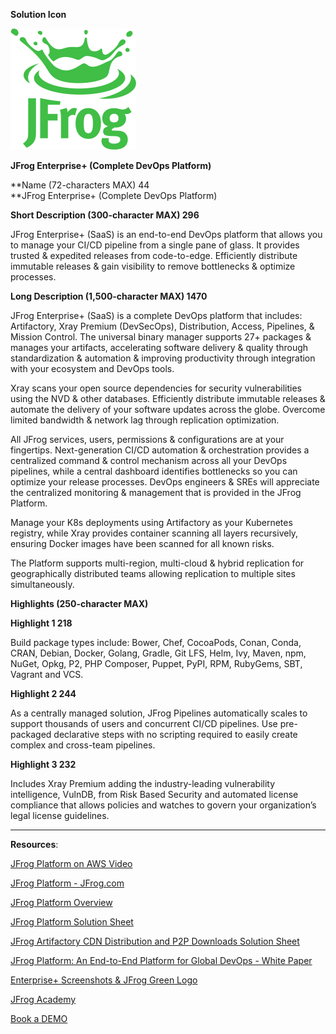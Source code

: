 **Solution Icon**

![Solution Icon](assets/Jfrog_Green_RGB.png)

**JFrog Enterprise+ (Complete DevOps Platform)**

**Name (72-characters MAX) 44 \
**JFrog Enterprise+ (Complete DevOps Platform)

**Short Description (300-character MAX) 296**

JFrog Enterprise+ (SaaS) is an end-to-end DevOps platform that allows you to manage your CI/CD pipeline from a single pane of glass. It provides trusted & expedited releases from code-to-edge. Efficiently distribute immutable releases & gain visibility to remove bottlenecks & optimize processes.

**Long Description (1,500-character MAX) 1470**

JFrog Enterprise+ (SaaS) is a complete DevOps platform that includes: Artifactory, Xray Premium (DevSecOps), Distribution, Access, Pipelines, & Mission Control. The universal binary manager supports 27+ packages & manages your artifacts, accelerating software delivery & quality through standardization & automation & improving productivity through integration with your ecosystem and DevOps tools.

Xray scans your open source dependencies for security vulnerabilities using the NVD & other databases. Efficiently distribute immutable releases & automate the delivery of your software updates across the globe. Overcome limited bandwidth & network lag through replication optimization.

All JFrog services, users, permissions & configurations are at your fingertips. Next-generation CI/CD automation & orchestration provides a centralized command & control mechanism across all your DevOps pipelines, while a central dashboard identifies bottlenecks so you can optimize your release processes. DevOps engineers & SREs will appreciate the centralized monitoring & management that is provided in the JFrog Platform.

Manage your K8s deployments using Artifactory as your Kubernetes registry, while Xray provides container scanning all layers recursively, ensuring Docker images have been scanned for all known risks.

The Platform supports multi-region, multi-cloud & hybrid replication for geographically distributed teams allowing replication to multiple sites simultaneously.

**Highlights (250-character MAX)**

**Highlight 1 218**

Build package types include: Bower, Chef, CocoaPods, Conan, Conda, CRAN, Debian, Docker, Golang, Gradle, Git LFS, Helm, Ivy, Maven, npm, NuGet, Opkg, P2, PHP Composer, Puppet, PyPI, RPM, RubyGems, SBT, Vagrant and VCS.

**Highlight 2 244**

As a centrally managed solution, JFrog Pipelines automatically scales to support thousands of users and concurrent CI/CD pipelines. Use pre-packaged declarative steps with no scripting required to easily create complex and cross-team pipelines.

**Highlight 3 232**

Includes Xray Premium adding the industry-leading vulnerability intelligence, VulnDB, from Risk Based Security and automated license compliance that allows policies and watches to govern your organization’s legal license guidelines.

---

**Resources**:

[JFrog Platform on AWS Video](https://jfrog.com/screencast/jfrog-platform-on-aws/)

[JFrog Platform - JFrog.com](https://www.youtube.com/redirect?event=video_description&redir_token=QUFFLUhqa0VkcllnTjhZc3lzUjJrckVtSjRDUlp6czMwd3xBQ3Jtc0trS09xVkJSZVF1UGJsZzdnRXpDYzg1SXdqQnFjaFBrRmhzVWtucFAzaFJWZmRQS1VxdktXc1lqcWxkMjk2M0lhZmFBbnItaVhMUmp4eHU1VWZvU2EwNzNzTEJHMy1UeE02LUFOZlNpUkNhSFFMQnBrYw&q=https%3A%2F%2Fjfrog.com%2Fplatform%2F)

[JFrog Platform Overview](https://www.jfrog.com/confluence/display/JFROG/JFrog+Platform+Overview)

[JFrog Platform Solution Sheet](https://jfrog.com/solution-sheet/jfrog-platform/)

[JFrog Artifactory CDN Distribution and P2P Downloads Solution Sheet](https://jfrog.com/solution-sheet/jfrog-artifactory-cdn-distribution-and-peer-to-peer-downloads/)

[JFrog Platform: An End-to-End Platform for Global DevOps - White Paper](https://jfrog.com/whitepaper/jfrog-enterprise-plus-an-end-to-end-platform-for-global-devops/)

[Enterprise+ Screenshots & JFrog Green Logo](https://drive.google.com/drive/folders/1u3SiW8oB-gwxb7UUP3x4I2gifjcqFHhg?usp=sharing)

[JFrog Academy](https://jfrog.com/academy/)

[Book a DEMO](https://jfrog.com/platform/schedule-a-demo/)
